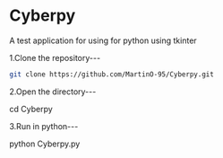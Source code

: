 # Cyberpy
A test application for using for python using tkinter

1.Clone the repository---
```sh
git clone https://github.com/MartinO-95/Cyberpy.git
```



2.Open the directory---

cd Cyberpy


3.Run in python---

python Cyberpy.py
